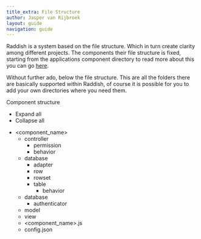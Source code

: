 ```yaml
---
title_extra: File Structure
author: Jasper van Rijbroek
layout: guide
navigation: guide
---
```


Raddish is a system based on the file structure. Which in turn create clarity among different projects.
The components their file structure is fixed, starting from the applications component directory to read more about this you can go [here](/guide/objects/application.html).

Without further ado, below the file structure.
This are all the folders there are basically supported within Raddish, of course it is possible for you to add your own directories where you need them.

<div class="file-tree">
    <div class="file-tree-title">
        Component structure
        <ul class="file-tree-buttons">
            <li class="js-expand"><i class="fa fa-plus"></i> Expand all</li>
            <li class="js-collapse"><i class="fa fa-minus"></i> Collapse all</li>
        </ul>
    </div>
    <ul class="file-tree-list js-file-tree treeview" data-expanded="true">
        <li class="is-folder contains-items items-expanded">&lt;component_name&gt;
            <ul style="display: block;">
                <li class="is-folder contains-items">controller
                    <ul>
                        <li class="is-folder">permission</li>
                        <li class="is-folder">behavior</li>
                    </ul>
                </li>
                <li class="is-folder contains-items">database
                    <ul>
                        <li class="is-folder">adapter</li>
                        <li class="is-folder">row</li>
                        <li class="is-folder">rowset</li>
                        <li class="is-folder contains-items">table
                            <ul>
                                <li class="is-folder">behavior</li>
                            </ul>
                        </li>
                    </ul>
                </li>
                <li class="is-folder contains-items">database
                    <ul>
                        <li class="is-folder">authenticator</li>
                    </ul>
                </li>
                <li class="is-folder">model</li>
                <li class="is-folder">view</li>
                <li class="is-file">&lt;component_name&gt;.js</li>
                <li class="is-file">config.json</li>
            </ul>
        </li>
    </ul>
</div>
